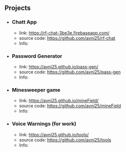 


## Projects

* ### Chatt App
  * link: https://rf-chat-3be3e.firebaseapp.com/
  * source code: https://github.com/avni25/rf-chat
  * Info: 
 
 * ### Password Generator
     * link: https://avni25.github.io/pass-gen/
     * source code: https://github.com/avni25/pass-gen
     * Info: 
 
  * ### Minesweeper game
     * link: https://avni25.github.io/mineField/
     * source code: https://github.com/avni25/mineField
     * Info: 

 * ### Voice Warnings (for work)
     * link: https://avni25.github.io/tools/
     * source code: https://github.com/avni25/tools
     * Info: 
<!--
**avni25/avni25** is a ✨ _special_ ✨ repository because its `README.md` (this file) appears on your GitHub profile.

Here are some ideas to get you started:

- 🔭 I’m currently working on ...
- 🌱 I’m currently learning ...
- 👯 I’m looking to collaborate on ...
- 🤔 I’m looking for help with ...
- 💬 Ask me about ...
- 📫 How to reach me: ...
- 😄 Pronouns: ...
- ⚡ Fun fact: ...
-->
